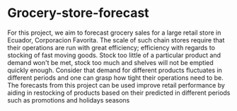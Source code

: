 # Grocery-store-forecast


For this project, we aim to forecast grocery sales for a large retail store in Ecuador, Corporacion Favorita. The scale of such chain stores require that their operations are run with great efficiency; efficiency with regards to stocking of fast moving goods. Stock too little of a particular product and demand won't be met, stock too much and shelves will not be emptied quickly enough. Consider that demand for different products fluctuates in different periods and one can grasp how tight their operations need to be. The forecasts from this project can be used improve retail performance by aiding in restocking of products based on their predicted in different periods such as promotions and holidays seasons
